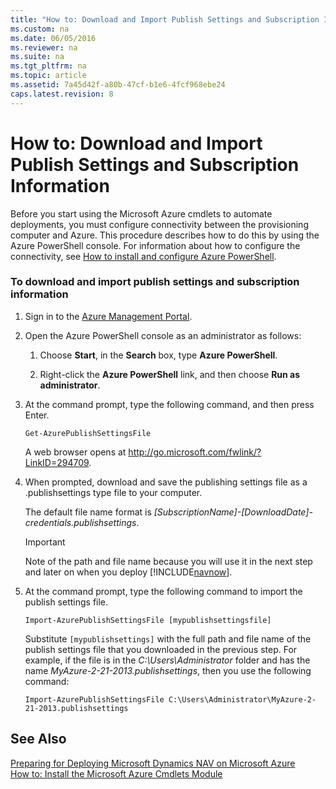 ```yaml
---
title: "How to: Download and Import Publish Settings and Subscription Information"
ms.custom: na
ms.date: 06/05/2016
ms.reviewer: na
ms.suite: na
ms.tgt_pltfrm: na
ms.topic: article
ms.assetid: 7a45d42f-a80b-47cf-b1e6-4fcf968ebe24
caps.latest.revision: 8
---
```

# How to: Download and Import Publish Settings and Subscription Information
Before you start using the Microsoft Azure cmdlets to automate deployments, you must configure connectivity between the provisioning computer and Azure. This procedure describes how to do this by using the Azure PowerShell console. For information about how to configure the connectivity, see [How to install and configure Azure PowerShell](http://go.microsoft.com/fwlink/?LinkId=275578).  
  
### To download and import publish settings and subscription information  
  
1.  Sign in to the [Azure Management Portal](http://manage.windowsazure.com/).  
  
2.  Open the Azure PowerShell console as an administrator as follows:  
  
    1.  Choose **Start**, in the **Search** box, type **Azure PowerShell**.  
  
    2.  Right\-click the **Azure PowerShell** link, and then choose **Run as administrator**.  
  
3.  At the command prompt, type the following command, and then press Enter.  
  
    ```  
    Get-AzurePublishSettingsFile  
    ```  
  
     A web browser opens at [http:\/\/go.microsoft.com\/fwlink\/?LinkID\=294709](http://go.microsoft.com/fwlink/?LinkID=294709).  
  
4.  When prompted, download and save the publishing settings file as a .publishsettings type file to your computer.  
  
     The default file name format is *\[SubscriptionName\]\-\[DownloadDate\]\-credentials.publishsettings*.  
  
    > [!IMPORTANT]  
    >  Note of the path and file name because you will use it in the next step and later on when you deploy [!INCLUDE[navnow](../dynamics-nav/includes/navnow_md.md)].  
  
5.  At the command prompt, type the following command to import the publish settings file.  
  
    ```  
    Import-AzurePublishSettingsFile [mypublishsettingsfile]  
    ```  
  
     Substitute `[mypublishsettings]` with the full path and file name of the publish settings file that you downloaded in the previous step. For example, if the file is in the *C:\\Users\\Administrator* folder and has the name *MyAzure\-2\-21\-2013.publishsettings*, then you use the following command:  
  
    ```  
    Import-AzurePublishSettingsFile C:\Users\Administrator\MyAzure-2-21-2013.publishsettings  
    ```  
  
## See Also  
 [Preparing for Deploying Microsoft Dynamics NAV on Microsoft Azure](../dynamics-nav/Preparing-for-Deploying-Microsoft-Dynamics-NAV-on-Microsoft-Azure.md)   
 [How to: Install the Microsoft Azure Cmdlets Module](../Topic/How%20to:%20Install%20the%20Microsoft%20Azure%20Cmdlets%20Module.md)